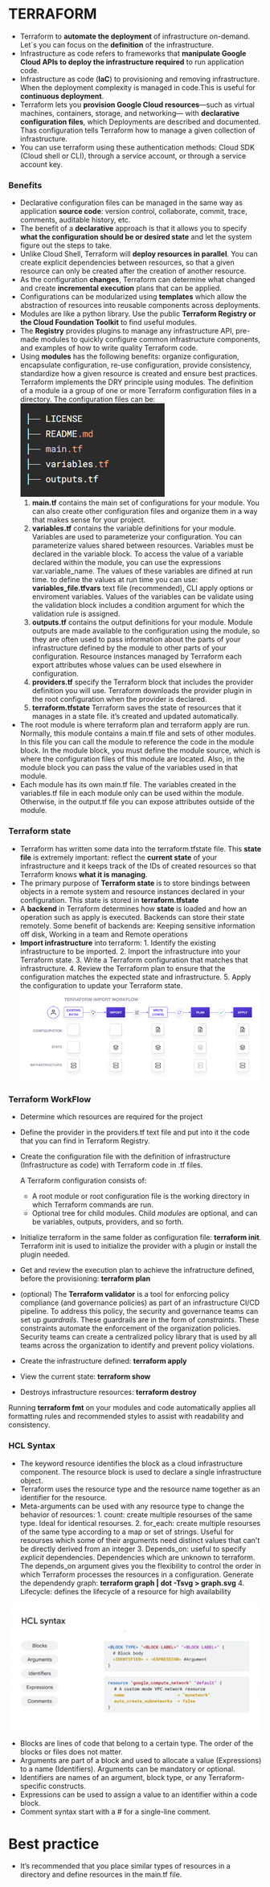 # TERRAFORM

*   Terraform to **automate the deployment** of infrastructure on-demand. Let´s you can focus on the **definition** of the infrastructure.
*   Infrastructure as code refers to frameworks that **manipulate Google Cloud APIs to deploy the infrastructure required** to run application code.
*   Infrastructure as code (**IaC**) to provisioning and removing infrastructure. When the deployment complexity is managed in code.This is useful for **continuous deployment**. 
*   Terraform lets you **provision Google Cloud resources**—such as virtual machines, containers, storage, and networking— with **declarative configuration files**, which Deployments are described and documented. Thas configuration tells Terraform how to manage a given collection of infrastructure.
*   You can use terraform using these authentication methods: Cloud SDK (Cloud shell or CLI), through a service account, or through a service account key. 

### Benefits
*   Declarative configuration files can be managed in the same way as application **source code**: version control, collaborate, commit, trace, comments, auditable history, etc.
*   The benefit of a **declarative** approach is that it allows you to specify **what the configuration should be or desired state** and let the system figure out the steps to take.
*   Unlike Cloud Shell, Terraform will **deploy resources in parallel**. You can create explicit dependencies between resources, so that a given resource can only be created after the creation of another resource.
*   As the configuration **changes**, Terraform can determine what changed and create **incremental execution** plans that can be applied.
*   Configurations can be modularized using **templates** which allow the abstraction of resources into reusable components across deployments.
*   Modules are like a python library. Use the public **Terraform Registry or the Cloud Foundation Toolkit** to find useful modules.
*   The **Registry** provides plugins to manage any infrastructure API, pre-made modules to quickly configure common infrastructure components, and examples of how to write quality Terraform code.
*   Using **modules** has the following benefits: organize configuration, encapsulate configuration, re-use configuration, provide consistency, standardize how a given resource is created and ensure best practices. Terraform implements the DRY principle using modules. The definition of a module ia a group of one or more Terraform configuration files in a directory. The configuration files can be:
    ![terraform-structure](/img/terraform-structure.png)
    1.  **main.tf** contains the main set of configurations for your module. You can also create other configuration files and organize them in a way that makes sense for your project.
    2.  **variables.tf** contains the variable definitions for your module. Variables are used to parameterize your configuration. You can parameterize values shared between resources. Variables must be declared in the variable block. To access the value of a variable declared within the module, you can use the expressions var.variable_name. The values of these variables are difined at run time. to define the values at run time you can use: **variables_file.tfvars** text file (recommended), CLI apply options or enviroment variables. Values of the variables can be validate using the validation block includes a condition argument for which the validation rule is assigned.
    3.  **outputs.tf** contains the output definitions for your module. Module outputs are made available to the configuration using the module, so they are often used to pass information about the parts of your infrastructure defined by the module to other parts of your configuration. Resource instances managed by Terraform each export attributes whose values can be used elsewhere in configuration.
    4.  **providers.tf** specify the Terraform block that includes the provider definition you will use. Terraform downloads the provider plugin in the root configuration when the provider is declared.
    5.  **terraform.tfstate** Terraform saves the state of resources that it manages in a state file. it’s created and updated automatically.
*   The root module is where terraform plan and terraform apply are run. Normally, this module contains a main.tf file and sets of other modules. In this file you can call the module to reference the code in the module block. In the module block, you must define the module source, which is where the configuration files of this module are located. Also, in the module block you can pass the value of the variables used in that module.
*   Each module has its own main.tf file. The variables created in the variables.tf file in each module only can be used within the module. Otherwise, in the output.tf file you can expose attributes outside of the module.

### Terraform state
*   Terraform has written some data into the terraform.tfstate file. This **state file** is extremely important: reflect the **current state** of your infrastructure and it keeps track of the IDs of created resources so that Terraform knows **what it is managing**. 
*   The primary purpose of **Terraform state** is to store bindings between objects in a remote system and resource instances declared in your configuration. This state is stored in **terraform.tfstate**
*   A **backend** in Terraform determines how **state** is loaded and how an operation such as apply is executed. Backends can store their state remotely. Some benefit of backends are: Keeping sensitive information off disk, Working in a team and Remote operations
*   **Import infrastructure** into terraform:
        1.  Identify the existing infrastructure to be imported.
        2.  Import the infrastructure into your Terraform state.
        3.  Write a Terraform configuration that matches that infrastructure.
        4.  Review the Terraform plan to ensure that the configuration matches the expected state and infrastructure.
        5.  Apply the configuration to update your Terraform state.
        ![import-terraform-configuration](/img/import-terraform-configuration.png)

### Terraform WorkFlow
-   Determine which resources are required for the project
-   Define the provider in the providers.tf text file and put into it the code that you can find in Terraform Registry.
-   Create the configuration file with the definition of infrastructure (Infrastructure as code) with Terraform code in .tf files.
    
    A Terraform configuration consists of: 
    -   A root module or root configuration file is the working directory in which Terraform commands are run.
    -   Optional tree for child modules. Child *modules* are optional, and can be variables, outputs, providers, and so forth.
-   Initialize terraform in the same folder as configuration file: **terraform init**. Terraform init is used to initialize the provider with a plugin or install the plugin needed.
-   Get and review the execution plan to achieve the infratructure defined, before the provisioning: **terraform plan**
-   (optional) The **Terraform validator** is a tool for enforcing policy compliance (and governance policies) as part of an infrastructure CI/CD pipeline. To address this policy, the security and governance teams can set up *guardrails*. These guardrails are in the form of *constraints*. These constraints automate the enforcement of the organization policies. Security teams can create a centralized policy library that is used by all teams across the organization to identify and prevent policy violations.
-   Create the infrastructure defined: **terraform apply**
-   View the current state: **terraform show**
-   Destroys infrastructure resources: **terraform destroy**

Running **terraform fmt** on your modules and code automatically applies all formatting rules and recommended styles to assist with readability and consistency.

### HCL Syntax
*   The keyword resource identifies the block as a cloud infrastructure component. The resource block is used to declare a single infrastructure object.
*   Terraform uses the resource type and the resource name together as an identifier for the resource.
*   Meta-arguments can be used with any resource type to change the behavior of resources:
        1.  count: create multiple resourses of the same type. Ideal for identical resourses. 
        2.  for_each: create multiple resourses of the same type according to a map or set of strings. Useful for resourses which some of their arguments need distinct values that can't be directly derived from an integer
        3.  Depends_on: useful to specify *explicit* dependencies. Dependencies which are unknown to terraform. The depends_on argument gives you the flexibility to control the order in which Terraform processes the resources in a configuration.
            Generate the dependendy graph: **terraform graph | dot -Tsvg > graph.svg**
        4.  Lifecycle: defines the lifecycle of a resource for high availability

![terraform-hcl-syntax](/img/terraform-hcl-syntax.png)

-   Blocks are lines of code that belong to a certain type. The order of the blocks or files does not matter.
-   Arguments are part of a block and used to allocate a value (Expressions) to a name (Identifiers). Arguments can be mandatory or optional.
-   Identifiers are names of an argument, block type, or any Terraform-specific constructs.
-   Expressions can be used to assign a value to an identifier within a code block.
-   Comment syntax start with a # for a single-line comment.

# Best practice
-   It’s recommended that you place similar types of resources in a directory and define resources in the main.tf file.
